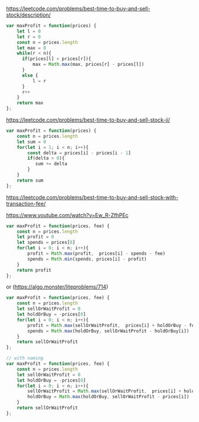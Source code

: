 https://leetcode.com/problems/best-time-to-buy-and-sell-stock/description/
```js
var maxProfit = function(prices) {
    let l = 0
    let r = 0
    const n = prices.length
    let max = 0
    while(r < n){
      if(prices[l] < prices[r]){
          max = Math.max(max, prices[r] - prices[l])
      }
      else {
          l = r
      }
      r++
    }
    return max
};
```

https://leetcode.com/problems/best-time-to-buy-and-sell-stock-ii/
```js
var maxProfit = function(prices) {
    const n = prices.length
    let sum = 0
    for(let i = 1; i < n; i++){
        const delta = prices[i] - prices[i - 1]
        if(delta > 0){
           sum += delta
        }
    }
    return sum
};
```

https://leetcode.com/problems/best-time-to-buy-and-sell-stock-with-transaction-fee/

https://www.youtube.com/watch?v=Ew_R-ZfhPEc

```js
var maxProfit = function(prices, fee) {
    const n = prices.length
    let profit = 0
    let spends = prices[0]
    for(let i = 0; i < n; i++){
        profit = Math.max(profit,  prices[i] - spends - fee)
        spends = Math.min(spends, prices[i] - profit)
    }
    return profit
};
```
or (https://algo.monster/liteproblems/714)

```js
var maxProfit = function(prices, fee) {
    const n = prices.length
    let sellOrWaitProfit = 0
    let holdOrBuy = -prices[0]
    for(let i = 0; i < n; i++){
        profit = Math.max(sellOrWaitProfit,  prices[i] + holdOrBuy - fee)
        spends = Math.max(holdOrBuy, sellOrWaitProfit - holdOrBuy[i])
    }
    return sellOrWaitProfit
};
```

```js
// with naming
var maxProfit = function(prices, fee) {
    const n = prices.length
    let sellOrWaitProfit = 0
    let holdOrBuy = -prices[0]
    for(let i = 0; i < n; i++){
        sellOrWaitProfit = Math.max(sellOrWaitProfit,  prices[i] + holdOrBuy - fee)
        holdOrBuy = Math.max(holdOrBuy, sellOrWaitProfit - prices[i])
    }
    return sellOrWaitProfit
};
```
